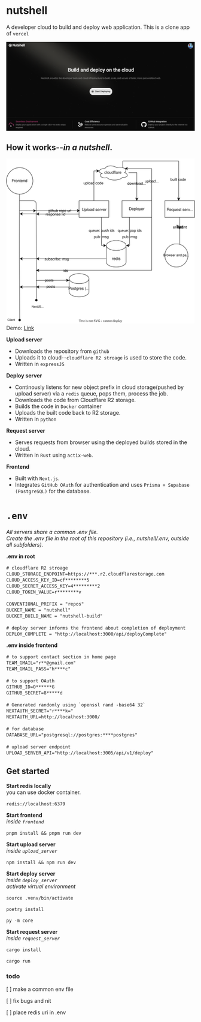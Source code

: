 # nutshell

A developer cloud to build and deploy web application.
This is a clone app of `vercel`


![nutshell](git-images/nutshell.png)


## How it works--_in a nutshell_.

![Server-Design](git-images/nutshell-design.svg)
Demo: [Link](https://youtu.be/K3n0yvHbiIw?si=Ksaxw8vL4odgUn9i)

**Upload server**
- Downloads the repository from `github`
- Uploads it to cloud--`cloudflare R2 stroage` is used to store the code. 
- Written in `expressJS`

**Deploy server**
- Continously listens for new object prefix in cloud storage(pushed by upload server) via a `redis` queue, pops them, process the job.
- Downloads the code from Cloudflare R2 storage.
- Builds the code in `Docker` container
- Uploads the built code back to R2 storage.
- Written in `python`

**Request server**
- Serves requests from browser using the deployed builds stored in the cloud.
- Written in `Rust` using `actix-web`.

**Frontend**
- Built with `Next.js`.
- Integrates `GitHub OAuth` for authentication and uses `Prisma + Supabase (PostgreSQL)` for the database.


# `.env`

*All servers share a common .env file.*
<br>
*Create the .env file in the root of this repository (i.e., nutshell/.env, outside all subfolders).*

**.env in root**

```
# cloudflare R2 stroage
CLOUD_STORAGE_ENDPOINT=https://***.r2.cloudflarestorage.com
CLOUD_ACCESS_KEY_ID=cf********5
CLOUD_SECRET_ACCESS_KEY=4*********2
CLOUD_TOKEN_VALUE=r********v

CONVENTIONAL_PREFIX = "repos"
BUCKET_NAME = "nutshell"
BUCKET_BUILD_NAME = "nutshell-build"

# deploy server informs the frontend about completion of deployment
DEPLOY_COMPLETE = "http://localhost:3000/api/deployComplete"
```

**.env inside frontend**
```
# to support contact section in home page
TEAM_GMAIL="r**@gmail.com"
TEAM_GMAIL_PASS="h****c"

# to support OAuth
GITHUB_ID=O******G
GITHUB_SECRET=8*****d

# Generated randomly using `openssl rand -base64 32`
NEXTAUTH_SECRET="r****k="
NEXTAUTH_URL=http://localhost:3000/

# for database
DATABASE_URL="postgresql://postgres:****postgres"

# upload server endpoint
UPLOAD_SERVER_API="http://localhost:3005/api/v1/deploy"
```

## Get started

**Start redis locally**<br>
you can use docker container.
```
redis://localhost:6379
```

**Start frontend**
<br>
*inside `frontend`*
```
pnpm install && pnpm run dev
```

**Start upload server**
<br>
*inside `upload_server`*
```
npm install && npm run dev
```

**Start deploy server**
<br>
*inside `deploy_server`*
<br>
*activate virtual environment*
```
source .venv/bin/activate
```
```
poetry install
```
```
py -m core
```


**Start request server**
<br>
*inside `request_server`*
```
cargo install
```
```
cargo run
```

### todo
[ ] make a common env file

[ ] fix bugs and nit

[ ] place redis uri in .env